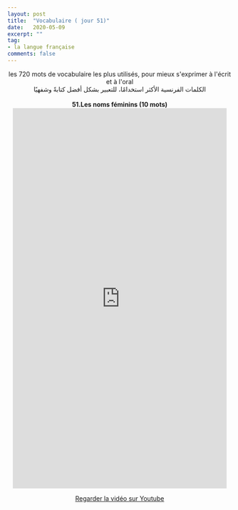 ```yaml
---
layout: post
title:  "Vocabulaire ( jour 51)"
date:   2020-05-09
excerpt: ""
tag:
- la langue française
comments: false
---
```

 <center>     les 720 mots de vocabulaire les plus utilisés, pour mieux s'exprimer à l'écrit et à l'oral <br> الكلمات الفرنسية الأكثر استخدامًا، للتعبير بشكل أفضل كتابةً وشفهيًا <br><br>     <strong> 51.Les noms féminins (10 mots)</strong>     <br> <iframe width="480" height="853" src="https://www.youtube.com/embed/4Phcw7r2z9M" title="youtube video player" frameborder="0" allow="accelerometer, autoplay, clipboard-write, encrypted-media, gyroscope, picture-in-picture, web-share" allowfullscreen></iframe>     <br> <p markdown="0"><a href="https://youtube.com/shorts/4Phcw7r2z9M" class="btn btn-danger" target="_blank">Regarder la vidéo sur Youtube</a></p> </center>

